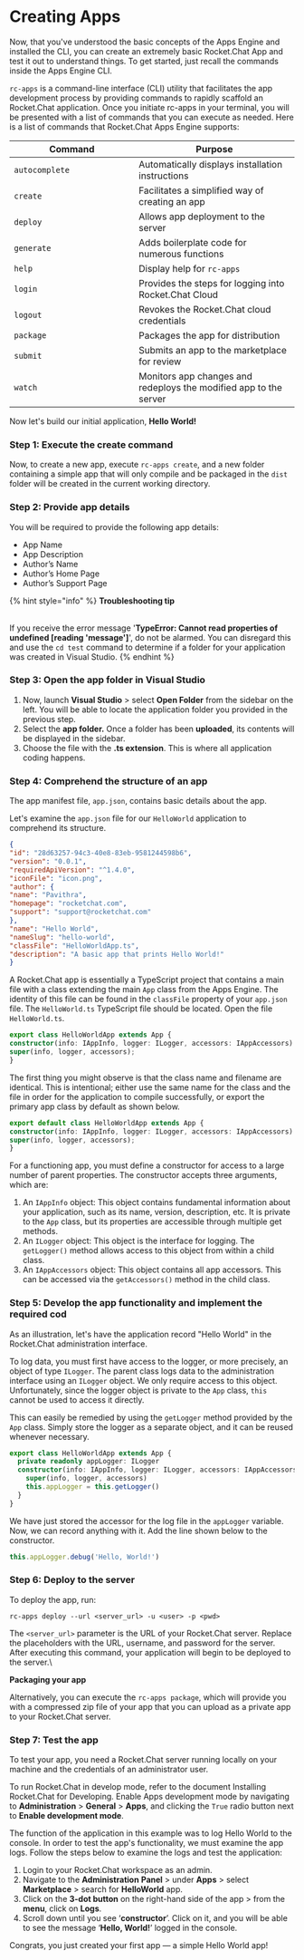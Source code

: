 # Creating Apps

Now, that you've understood the basic concepts of the Apps Engine and installed the CLI, you can create an extremely basic Rocket.Chat App and test it out to understand things. To get started, just recall the commands inside the Apps Engine CLI.

`rc-apps` is a command-line interface (CLI) utility that facilitates the app development process by providing commands to rapidly scaffold an Rocket.Chat application. Once you initiate rc-apps in your terminal, you will be presented with a list of commands that you can execute as needed. Here is a list of commands that Rocket.Chat Apps Engine supports:&#x20;

<table><thead><tr><th width="204.5">Command</th><th>Purpose</th></tr></thead><tbody><tr><td><code>autocomplete</code></td><td>Automatically displays installation instructions</td></tr><tr><td><code>create</code></td><td>Facilitates a simplified way of creating an app</td></tr><tr><td><code>deploy</code></td><td>Allows app deployment to the server</td></tr><tr><td><code>generate</code></td><td>Adds boilerplate code for numerous functions</td></tr><tr><td><code>help</code></td><td>Display help for <code>rc-apps</code></td></tr><tr><td><code>login</code></td><td>Provides the steps for logging into Rocket.Chat Cloud</td></tr><tr><td><code>logout</code></td><td>Revokes the Rocket.Chat cloud credentials</td></tr><tr><td><code>package</code></td><td>Packages the app for distribution</td></tr><tr><td><code>submit</code></td><td>Submits an app to the marketplace for review</td></tr><tr><td><code>watch</code></td><td>Monitors app changes and redeploys the modified app to the server</td></tr></tbody></table>

Now let's build our initial application, **Hello World!**&#x20;

### Step 1: Execute the create command

Now, to create a new app, execute `rc-apps create`, and a new folder containing a simple app that will only compile and be packaged in the `dist` folder will be created in the current working directory.&#x20;

### Step 2: Provide app details

You will be required to provide the following app details:

* App Name
* App Description
* Author’s Name&#x20;
* Author’s Home Page&#x20;
* Author’s Support Page

{% hint style="info" %}
**Troubleshooting tip**

\
If you receive the error message '**TypeError: Cannot read properties of undefined \[reading 'message']**', do not be alarmed. You can disregard this and use the `cd test` command to determine if a folder for your application was created in Visual Studio.&#x20;
{% endhint %}

### Step 3: Open the app folder in Visual Studio

1. Now, launch **Visual Studio** > select **Open Folder** from the sidebar on the left. You will be able to locate the application folder you provided in the previous step.
2. Select the **app folder.** Once a folder has been **uploaded**, its contents will be displayed in the sidebar.&#x20;
3. Choose the file with the **.ts extension**. This is where all application coding happens.

### Step 4: Comprehend the structure of an app

The app manifest file, `app.json`, contains basic details about the app.&#x20;

Let's examine the `app.json` file for our `HelloWorld` application to comprehend its structure.

```json
{
"id": "28d63257-94c3-40e8-83eb-9581244598b6",
"version": "0.0.1",
"requiredApiVersion": "^1.4.0",
"iconFile": "icon.png",
"author": {
"name": "Pavithra",
"homepage": "rocketchat.com",
"support": "support@rocketchat.com"
},
"name": "Hello World",
"nameSlug": "hello-world",
"classFile": "HelloWorldApp.ts",
"description": "A basic app that prints Hello World!"
}
```

A Rocket.Chat app is essentially a TypeScript project that contains a main file with a class extending the main `App` class from the Apps Engine. The identity of this file can be found in the `classFile` property of your `app.json` file. The `HelloWorld.ts` TypeScript file should be located. Open the file `HelloWorld.ts`.

```typescript
export class HelloWorldApp extends App {
constructor(info: IAppInfo, logger: ILogger, accessors: IAppAccessors) {
super(info, logger, accessors);
}
```

The first thing you might observe is that the class name and filename are identical. This is intentional; either use the same name for the class and the file in order for the application to compile successfully, or export the primary app class by default as shown below.

```typescript
export default class HelloWorldApp extends App {
constructor(info: IAppInfo, logger: ILogger, accessors: IAppAccessors) {
super(info, logger, accessors);
}
```

For a functioning app, you must define a constructor for access to a large number of parent properties. The constructor accepts three arguments, which are:

1. An `IAppInfo` object: This object contains fundamental information about your application, such as its name, version, description, etc. It is private to the `App` class, but its properties are accessible through multiple get methods.
2. An `ILogger` object: This object is the interface for logging. The `getLogger()` method allows access to this object from within a child class.
3. An `IAppAccessors` object: This object contains all app accessors. This can be accessed via the `getAccessors()` method in the child class.

### Step 5: Develop the app functionality and implement the required cod

As an illustration, let's have the application record "Hello World" in the Rocket.Chat administration interface.&#x20;

To log data, you must first have access to the logger, or more precisely, an object of type `ILogger`. The parent class logs data to the administration interface using an `ILogger` object. We only require access to this object. Unfortunately, since the logger object is private to the `App` class, `this` cannot be used to access it directly.

This can easily be remedied by using the `getLogger` method provided by the `App` class.  Simply store the logger as a separate object, and it can be reused whenever necessary.

```typescript
export class HelloWorldApp extends App {
  private readonly appLogger: ILogger
  constructor(info: IAppInfo, logger: ILogger, accessors: IAppAccessors) {
    super(info, logger, accessors)
    this.appLogger = this.getLogger()
  }
}
```

We have just stored the accessor for the log file in the `appLogger` variable. Now, we can record anything with it. Add the line shown below to the constructor.

```typescript
this.appLogger.debug('Hello, World!')
```

### Step 6: Deploy to the server

To deploy the app, run:&#x20;

```
rc-apps deploy --url <server_url> -u <user> -p <pwd>
```

The `<server_url>` parameter is the URL of your Rocket.Chat server. Replace the placeholders with the URL, username, and password for the server. After executing this command, your application will begin to be deployed to the server.\


**Packaging your app**

Alternatively, you can execute the `rc-apps package`, which will provide you with a compressed zip file of your app that you can upload as a private app to your Rocket.Chat server.&#x20;

### Step 7: Test the app

To test your app, you need a Rocket.Chat server running locally on your machine and the credentials of an administrator user.

To run Rocket.Chat in develop mode, refer to the document Installing Rocket.Chat for Developing. Enable Apps development mode by navigating to **Administration** > **General** > **Apps**, and clicking the `True` radio button next to **Enable development mode**.

The function of the application in this example was to log Hello World to the console. In order to test the app's functionality, we must examine the app logs. Follow the steps below to examine the logs and test the application:&#x20;

1. Login to your Rocket.Chat workspace as an admin.&#x20;
2. Navigate to the **Administration** **Panel** > under **Apps** > select **Marketplace** > search for **HelloWorld** app.&#x20;
3. Click on the **3-dot button** on the right-hand side of the app > from the **menu**, click on **Logs**.&#x20;
4. Scroll down until you see ‘**constructor**’. Click on it, and you will be able to see the message ‘**Hello, World!**’ logged in the console.&#x20;

Congrats, you just created your first app —  a simple Hello World app!

